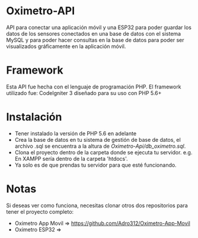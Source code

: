 # Oximetro-API
API para conectar una aplicación móvil y una ESP32 para poder guardar los datos de los sensores conectados en una base de datos con el sistema MySQL y para poder hacer consultas en la base de datos para poder ser visualizados gráficamente en la aplicación móvil.

# Framework
Esta API fue hecha con el lenguaje de programación PHP.
El framework utilizado fue: CodeIgniter 3 diseñado para su uso con PHP 5.6+

# Instalación
* Tener instalado la versión de PHP 5.6 en adelante
* Crea la base de datos en tu sistema de gestión de base de datos, el archivo .sql se encuentra a la altura de *Oximetro-Api/db_oximetro.sql*.
* Clona el proyecto dentro de la carpeta donde se ejecuta tu servidor. e.g.
En XAMPP sería dentro de la carpeta 'htdocs'. 
* Ya solo es de que prendas tu servidor para que esté funcionando.

# Notas
Si deseas ver como funciona, necesitas clonar otros dos repositorios para tener el proyecto completo:
* Oximetro App Movil => https://github.com/Adro312/Oximetro-App-Movil
* Oximetro ESP32 => 
